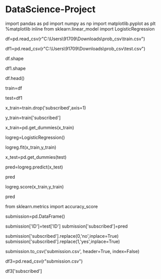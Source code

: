 # DataScience-Project

import pandas as pd
import numpy as np
import matplotlib.pyplot as plt
%matplotlib inline
from sklearn.linear_model import LogisticRegression

df=pd.read_csv(r"C:\Users\91709\Downloads\prob_csv\train.csv")

df1=pd.read_csv(r"C:\Users\91709\Downloads\prob_csv\test.csv")

df.shape

df1.shape

df.head()

train=df

test=df1

x_train=train.drop('subscribed',axis=1)

y_train=train['subscribed']

x_train=pd.get_dummies(x_train)

logreg=LogisticRegression()

logreg.fit(x_train,y_train)

x_test=pd.get_dummies(test)

pred=logreg.predict(x_test)

pred

logreg.score(x_train,y_train)

pred

from sklearn.metrics import accuracy_score

submission=pd.DataFrame()

submission['ID']=test['ID']
submission['subscribed']=pred

submission['subscribed'].replace(0,'no',inplace=True)
submission['subscribed'].replace(1,'yes',inplace=True)

submission.to_csv('submission.csv', header=True, index=False)

df3=pd.read_csv(r"submission.csv")

df3['subscribed']

